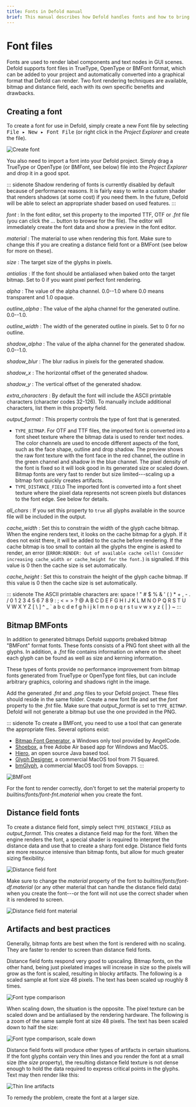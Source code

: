 ```yaml
---
title: Fonts in Defold manual
brief: This manual describes how Defold handles fonts and how to bring fonts onto the screen in your games.
---
```


# Font files

Fonts are used to render label components and text nodes in GUI scenes. Defold supports font files in TrueType, OpenType or BMFont format, which can be added to your project and automatically converted into a graphical format that Defold can render. Two font rendering techniques are available, bitmap and distance field, each with its own specific benefits and drawbacks.

## Creating a font

To create a font for use in Defold, simply create a new Font file by selecting <kbd>File ▸ New ▸ Font File</kbd> (or right click in the *Project Explorer* and create the file).

![Create font](images/font/fonts_create.png)

You also need to import a font into your Defold project. Simply drag a TrueType or OpenType (or BMFont, see below) file into the *Project Explorer* and drop it in a good spot.

::: sidenote
Shadow rendering of fonts is currently disabled by default because of performance reasons. It is fairly easy to write a custom shader that renders shadows (at some cost) if you need them. In the future, Defold will be able to select an appropriate shader based on used features.
:::

*font*
: In the font editor, set this property to the imported TTF, OTF or *.fnt* file (you can click the *...* button to browse for the file). The editor will immediately create the font data and show a preview in the font editor.

*material*
: The material to use when rendering this font. Make sure to change this if you are creating a distance field font or a BMFont (see below for more on these).

*size*
: The target size of the glyphs in pixels.

*antialias*
: If the font should be antialiased when baked onto the target bitmap. Set to 0 if you want pixel perfect font rendering.

*alpha*
: The value of the alpha channel. 0.0--1.0 where 0.0 means transparent and 1.0 opaque.

*outline_alpha*
: The value of the alpha channel for the generated outline. 0.0--1.0.

*outline_width*
: The width of the generated outline in pixels. Set to 0 for no outline.

*shadow_alpha*
: The value of the alpha channel for the generated shadow. 0.0--1.0.

*shadow_blur*
: The blur radius in pixels for the generated shadow.

*shadow_x*
: The horizontal offset of the generated shadow.

*shadow_y*
: The vertical offset of the generated shadow.

*extra_characters*
: By default the font will include the ASCII printable characters (character codes 32-126). To manually include additional characters, list them in this property field.

*output_format*
: This property controls the type of font that is generated.

  - `TYPE_BITMAP`. For OTF and TTF files, the imported font is converted into a font sheet texture where the bitmap data is used to render text nodes. The color channels are used to encode different aspects of the font, such as the face shape, outline and drop shadow. The preview shows the raw font texture with the font face in the red channel, the outline in the green channel and shadow in the blue channel. The pixel density of the font is fixed so it will look good in its generated size or scaled down. Bitmap fonts are very fast to render but size limited---scaling up a bitmap font quickly creates artifacts.
  - `TYPE_DISTANCE_FIELD` The imported font is converted into a font sheet texture where the pixel data represents not screen pixels but distances to the font edge. See below for details.

*all_chars*
: If you set this property to `true` all glyphs available in the source file will be included in the output.

*cache_width*
: Set this to constrain the width of the glyph cache bitmap. When the engine renders text, it looks on the cache bitmap for a glyph. If it does not exist there, it will be added to the cache before rendering. If the cache bitmap is too small to contain all the glyphs the engine is asked to render, an error (`ERROR:RENDER: Out of available cache cells! Consider increasing cache_width or cache_height for the font.`) is signalled. If this value is 0 then the cache size is set automatically.

*cache_height*
: Set this to constrain the height of the glyph cache bitmap. If this value is 0 then the cache size is set automatically.

::: sidenote
The ASCII printable characters are:
space ! " # $ % & ' ( ) * + , - . / 0 1 2 3 4 5 6 7 8 9 : ; < = > ? @ A B C D E F G H I J K L M N O P Q R S T U V W X Y Z [ \ ] ^ _ ` a b c d e f g h i j k l m n o p q r s t u v w x y z { | } ~
:::

## Bitmap BMFonts

In addition to generated bitmaps Defold supports prebaked bitmap "BMFont" format fonts. These fonts consists of a PNG font sheet with all the glyphs. In addition, a *.fnt* file contains information on where on the sheet each glyph can be found as well as size and kerning information.

These types of fonts provide no performance improvement from bitmap fonts generated from TrueType or OpenType font files, but can include arbitrary graphics, coloring and shadows right in the image.

Add the generated *.fnt* and *.png* files to your Defold project. These files should reside in the same folder. Create a new font file and set the *font* property to the *.fnt* file. Make sure that *output_format* is set to `TYPE_BITMAP`. Defold will not generate a bitmap but use the one provided in the PNG.

::: sidenote
To create a BMFont, you need to use a tool that can generate the appropriate files. Several options exist:

* [Bitmap Font Generator](http://www.angelcode.com/products/bmfont/), a Windows only tool provided by AngelCode.
* [Shoebox](http://renderhjs.net/shoebox/), a free Adobe Air based app for Windows and MacOS.
* [Hiero](https://github.com/libgdx/libgdx/wiki/Hiero), an open source Java based tool.
* [Glyph Designer](https://71squared.com/glyphdesigner), a commercial MacOS tool from 71 Squared.
* [bmGlyph](https://www.bmglyph.com), a commercial MacOS tool from Sovapps.
:::

![BMFont](images/font/fonts_bmfont.png)

For the font to render correctly, don't forget to set the material property to *builtins/fonts/font-fnt.material* when you create the font.

## Distance field fonts

To create a distance field font, simply select `TYPE_DISTANCE_FIELD` as *output_format*. This creates a distance field map for the font. When the engine renders the font, a special shader is required to interpret the distance data and use that to create a sharp font edge. Distance field fonts are more resource intensive than bitmap fonts, but allow for much greater sizing flexibility.

![Distance field font](images/font/fonts_distance_field.png)

Make sure to change the *material* property of the font to *builtins/fonts/font-df.material* (or any other material that can handle the distance field data) when you create the font---or the font will not use the correct shader when it is rendered to screen.

![Distance field font material](images/font/fonts_distance_field_material.png)

## Artifacts and best practices

Generally, bitmap fonts are best when the font is rendered with no scaling. They are faster to render to screen than distance field fonts.

Distance field fonts respond very good to upscaling. Bitmap fonts, on the other hand, being just pixelated images will increase in size so the pixels will grow as the font is scaled, resulting in blocky artifacts. The following is a scaled sample at font size 48 pixels. The text has been scaled up roughly 8 times.

![Font type comparison](images/font/fonts_comparison.png)

When scaling down, the situation is the opposite. The pixel texture can be scaled down and be antialiased by the rendering hardware. The following is a zoom of the same sample font at size 48 pixels. The text has been scaled down to half the size:

![Font type comparison, scale down](images/font/fonts_comparison_scaledown.png)

Distance field fonts will produce other types of artifacts in certain situations. If the font glyphs contain very thin lines and you render the font at a small size (the *size* property), the resulting distance field texture is not dense enough to hold the data required to express critical points in the glyphs. Text may then render like this:

![Thin line artifacts](images/font/fonts_thin_line_artifacts.png)

To remedy the problem, create the font at a larger size.

